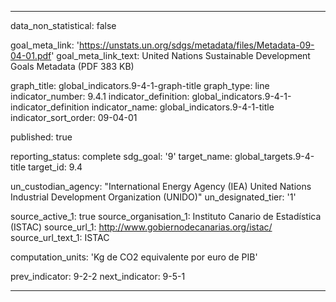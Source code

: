 
---
data_non_statistical: false

goal_meta_link: 'https://unstats.un.org/sdgs/metadata/files/Metadata-09-04-01.pdf'
goal_meta_link_text: United Nations Sustainable Development Goals Metadata (PDF 383 KB)

graph_title: global_indicators.9-4-1-graph-title
graph_type: line
indicator_number: 9.4.1
indicator_definition: global_indicators.9-4-1-indicator_definition
indicator_name: global_indicators.9-4-1-title
indicator_sort_order: 09-04-01

published: true

reporting_status: complete
sdg_goal: '9'
target_name: global_targets.9-4-title
target_id: 9.4

un_custodian_agency: "International Energy Agency (IEA) United Nations Industrial Development Organization (UNIDO)"
un_designated_tier: '1'

source_active_1: true
source_organisation_1: Instituto Canario de Estadística (ISTAC)
source_url_1: http://www.gobiernodecanarias.org/istac/
source_url_text_1: ISTAC

computation_units: 'Kg de CO2 equivalente por euro de PIB'

prev_indicator: 9-2-2
next_indicator: 9-5-1

---